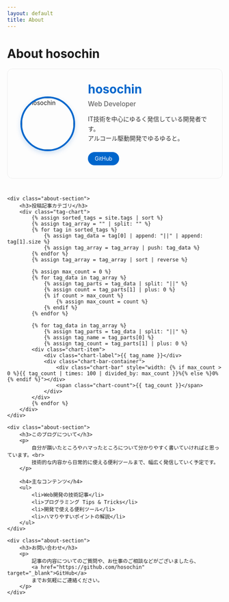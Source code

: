 ```yaml
---
layout: default
title: About
---
```


# About hosochin

<div class="about-container">
    <div class="about-profile">
        <div class="about-avatar">
            <img src="{{ '/icon_.jpg' | relative_url }}" alt="hosochin">
        </div>
        <div class="about-info">
            <h2>hosochin</h2>
            <p class="about-subtitle">Web Developer</p>
            <p class="about-description">
                IT技術を中心にゆるく発信している開発者です。<br>
                アルコール駆動開発でゆるゆると。
            </p>
            <div class="about-links">
                <a href="https://github.com/hosochin" target="_blank" class="about-link">
                    <span>GitHub</span>
                </a>
            </div>
        </div>
    </div>

    <div class="about-section">
        <h3>投稿記事カテゴリ</h3>
        <div class="tag-chart">
            {% assign sorted_tags = site.tags | sort %}
            {% assign tag_array = "" | split: "" %}
            {% for tag in sorted_tags %}
                {% assign tag_data = tag[0] | append: "||" | append: tag[1].size %}
                {% assign tag_array = tag_array | push: tag_data %}
            {% endfor %}
            {% assign tag_array = tag_array | sort | reverse %}
            
            {% assign max_count = 0 %}
            {% for tag_data in tag_array %}
                {% assign tag_parts = tag_data | split: "||" %}
                {% assign count = tag_parts[1] | plus: 0 %}
                {% if count > max_count %}
                    {% assign max_count = count %}
                {% endif %}
            {% endfor %}
            
            {% for tag_data in tag_array %}
                {% assign tag_parts = tag_data | split: "||" %}
                {% assign tag_name = tag_parts[0] %}
                {% assign tag_count = tag_parts[1] | plus: 0 %}
            <div class="chart-item">
                <div class="chart-label">{{ tag_name }}</div>
                <div class="chart-bar-container">
                    <div class="chart-bar" style="width: {% if max_count > 0 %}{{ tag_count | times: 100 | divided_by: max_count }}%{% else %}0%{% endif %}"></div>
                    <span class="chart-count">{{ tag_count }}</span>
                </div>
            </div>
            {% endfor %}
        </div>
    </div>

    <div class="about-section">
        <h3>このブログについて</h3>
        <p>
            自分が躓いたところやハマったところについて分かりやすく書いていければと思っています。<br>
            技術的な内容から日常的に使える便利ツールまで、幅広く発信していく予定です。
        </p>
        
        <h4>主なコンテンツ</h4>
        <ul>
            <li>Web開発の技術記事</li>
            <li>プログラミング Tips & Tricks</li>
            <li>開発で使える便利ツール</li>
            <li>ハマりやすいポイントの解説</li>
        </ul>
    </div>

    <div class="about-section">
        <h3>お問い合わせ</h3>
        <p>
            記事の内容についてのご質問や、お仕事のご相談などがございましたら、
            <a href="https://github.com/hosochin" target="_blank">GitHub</a>
            までお気軽にご連絡ください。
        </p>
    </div>
</div>

<style>
.about-container {
    max-width: 700px;
    margin: 0 auto;
}

.about-profile {
    display: flex;
    align-items: center;
    gap: 30px;
    margin-bottom: 40px;
    padding: 30px;
    background: #fdfdfd;
    border-radius: 12px;
    border: 1px solid #eee;
}

.about-avatar {
    flex-shrink: 0;
}

.about-avatar img {
    width: 120px;
    height: 120px;
    border-radius: 50%;
    object-fit: cover;
    border: 4px solid #0066cc;
    box-shadow: 0 4px 12px rgba(0, 102, 204, 0.2);
}

.about-info h2 {
    margin: 0 0 8px 0;
    color: #0066cc;
    font-size: 2em;
}

.about-subtitle {
    color: #666;
    font-size: 1.1em;
    margin: 0 0 15px 0;
    font-weight: 500;
}

.about-description {
    color: #333;
    line-height: 1.6;
    margin-bottom: 20px;
}

.about-links {
    display: flex;
    gap: 15px;
}

.about-link {
    display: inline-flex;
    align-items: center;
    padding: 8px 16px;
    background: #0066cc;
    color: white;
    text-decoration: none;
    border-radius: 20px;
    font-size: 0.9em;
    transition: all 0.2s ease;
}

.about-link:hover {
    background: #0052a3;
    text-decoration: none;
    color: white;
    transform: translateY(-1px);
}

.about-section {
    margin-bottom: 40px;
    padding: 25px;
    background: white;
    border-radius: 8px;
    box-shadow: 0 2px 4px rgba(0, 0, 0, 0.05);
}

.about-section h3 {
    color: #0066cc;
    margin: 0 0 20px 0;
    font-size: 1.4em;
    font-weight: 600;
    border-bottom: 2px solid #f0f8ff;
    padding-bottom: 10px;
}

.about-section h4 {
    color: #333;
    margin: 25px 0 15px 0;
    font-size: 1.1em;
}

.about-section p {
    line-height: 1.7;
    color: #555;
}

.about-section ul {
    padding-left: 20px;
    color: #555;
}

.about-section li {
    margin-bottom: 8px;
    line-height: 1.6;
}

.tech-tags {
    display: flex;
    flex-wrap: wrap;
    gap: 10px;
}

.tech-tag {
    background: #f0f8ff;
    color: #0066cc;
    padding: 6px 14px;
    border-radius: 20px;
    font-size: 0.9em;
    font-weight: 500;
    border: 1px solid #e6f2ff;
}

.tag-chart {
    display: flex;
    flex-direction: column;
    gap: 12px;
    margin-top: 15px;
}

.chart-item {
    display: flex;
    align-items: center;
    gap: 15px;
}

.chart-label {
    min-width: 120px;
    font-size: 0.9em;
    font-weight: 500;
    color: #333;
    text-align: right;
}

.chart-bar-container {
    flex: 1;
    display: flex;
    align-items: center;
    gap: 10px;
    position: relative;
}

.chart-bar {
    height: 24px;
    background: linear-gradient(90deg, #0066cc, #4da3e0);
    border-radius: 12px;
    min-width: 4px;
    transition: all 0.3s ease;
    box-shadow: 0 2px 4px rgba(0, 102, 204, 0.2);
}

.chart-bar:hover {
    transform: scaleY(1.1);
    box-shadow: 0 4px 8px rgba(0, 102, 204, 0.3);
}

.chart-count {
    font-size: 0.85em;
    font-weight: 600;
    color: #0066cc;
    min-width: 20px;
    text-align: center;
}

@media (max-width: 768px) {
    .about-profile {
        flex-direction: column;
        text-align: center;
        gap: 20px;
    }
    
    .about-avatar img {
        width: 100px;
        height: 100px;
    }
    
    .about-info h2 {
        font-size: 1.6em;
    }
    
    .tech-tags {
        justify-content: center;
    }
    
    .chart-label {
        min-width: 80px;
        font-size: 0.8em;
    }
    
    .chart-bar {
        height: 20px;
    }
    
    .chart-count {
        font-size: 0.8em;
    }
}
</style>
